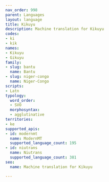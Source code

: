 ```yaml
---
nav_order: 998
parent: Languages
layout: language
title: Kikuyu
description: Machine translation for Kikuyu
codes:
- ki
- kik
names:
- Kikuyu
- Gikuyu
family:
- slug: bantu
  name: Bantu
- slug: niger-congo
  name: Niger-Congo
scripts:
- Latn
typology:
  word_order:
  - SVO
  morphosyntax:
  - agglutinative
territories:
- ke
supported_apis:
- id: modernmt
  name: ModernMT
  supported_language_count: 195
- id: niutrans
  name: Niutrans
  supported_language_count: 381
seo:
  name: Machine translation for Kikuyu

---
```


